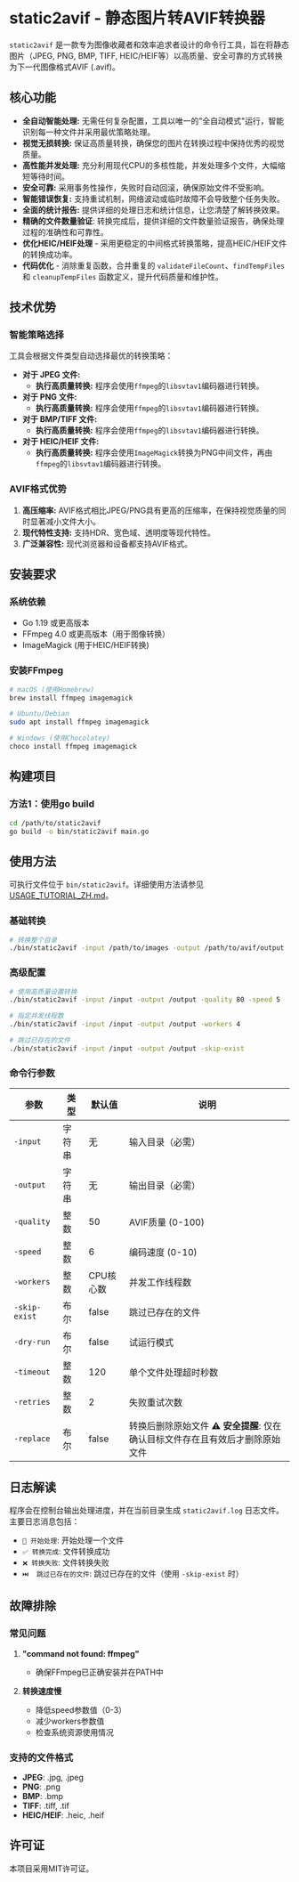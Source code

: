 # static2avif - 静态图片转AVIF转换器

`static2avif` 是一款专为图像收藏者和效率追求者设计的命令行工具，旨在将静态图片（JPEG, PNG, BMP, TIFF, HEIC/HEIF等）以高质量、安全可靠的方式转换为下一代图像格式AVIF (.avif)。

## 核心功能

- **全自动智能处理:** 无需任何复杂配置，工具以唯一的"全自动模式"运行，智能识别每一种文件并采用最优策略处理。
- **视觉无损转换:** 保证高质量转换，确保您的图片在转换过程中保持优秀的视觉质量。
- **高性能并发处理:** 充分利用现代CPU的多核性能，并发处理多个文件，大幅缩短等待时间。
- **安全可靠:** 采用事务性操作，失败时自动回滚，确保原始文件不受影响。
- **智能错误恢复:** 支持重试机制，网络波动或临时故障不会导致整个任务失败。
- **全面的统计报告:** 提供详细的处理日志和统计信息，让您清楚了解转换效果。
- **精确的文件数量验证**: 转换完成后，提供详细的文件数量验证报告，确保处理过程的准确性和可靠性。
- **优化HEIC/HEIF处理** - 采用更稳定的中间格式转换策略，提高HEIC/HEIF文件的转换成功率。
- **代码优化** - 消除重复函数，合并重复的 `validateFileCount`、`findTempFiles` 和 `cleanupTempFiles` 函数定义，提升代码质量和维护性。

## 技术优势

### 智能策略选择

工具会根据文件类型自动选择最优的转换策略：

- **对于 JPEG 文件:**
  - **执行高质量转换:** 程序会使用`ffmpeg`的`libsvtav1`编码器进行转换。
- **对于 PNG 文件:**
  - **执行高质量转换:** 程序会使用`ffmpeg`的`libsvtav1`编码器进行转换。
- **对于 BMP/TIFF 文件:**
  - **执行高质量转换:** 程序会使用`ffmpeg`的`libsvtav1`编码器进行转换。
- **对于 HEIC/HEIF 文件:**
  - **执行高质量转换:** 程序会使用`ImageMagick`转换为PNG中间文件，再由`ffmpeg`的`libsvtav1`编码器进行转换。

### AVIF格式优势

1. **高压缩率:** AVIF格式相比JPEG/PNG具有更高的压缩率，在保持视觉质量的同时显著减小文件大小。
2. **现代特性支持:** 支持HDR、宽色域、透明度等现代特性。
3. **广泛兼容性:** 现代浏览器和设备都支持AVIF格式。

## 安装要求

### 系统依赖
- Go 1.19 或更高版本
- FFmpeg 4.0 或更高版本（用于图像转换）
- ImageMagick (用于HEIC/HEIF转换)

### 安装FFmpeg
```bash
# macOS (使用Homebrew)
brew install ffmpeg imagemagick

# Ubuntu/Debian
sudo apt install ffmpeg imagemagick

# Windows (使用Chocolatey)
choco install ffmpeg imagemagick
```

## 构建项目

### 方法1：使用go build
```bash
cd /path/to/static2avif
go build -o bin/static2avif main.go
```

## 使用方法

可执行文件位于 `bin/static2avif`。详细使用方法请参见 [USAGE_TUTORIAL_ZH.md](../USAGE_TUTORIAL_ZH.md)。

### 基础转换
```bash
# 转换整个目录
./bin/static2avif -input /path/to/images -output /path/to/avif/output
```

### 高级配置
```bash
# 使用高质量设置转换
./bin/static2avif -input /input -output /output -quality 80 -speed 5

# 指定并发线程数
./bin/static2avif -input /input -output /output -workers 4

# 跳过已存在的文件
./bin/static2avif -input /input -output /output -skip-exist
```

### 命令行参数

| 参数 | 类型 | 默认值 | 说明 |
|---|---|---|---|
| `-input` | 字符串 | 无 | 输入目录（必需） |
| `-output` | 字符串 | 无 | 输出目录（必需） |
| `-quality` | 整数 | 50 | AVIF质量 (0-100) |
| `-speed` | 整数 | 6 | 编码速度 (0-10) |
| `-workers` | 整数 | CPU核心数 | 并发工作线程数 |
| `-skip-exist` | 布尔 | false | 跳过已存在的文件 |
| `-dry-run` | 布尔 | false | 试运行模式 |
| `-timeout` | 整数 | 120 | 单个文件处理超时秒数 |
| `-retries` | 整数 | 2 | 失败重试次数 |
| `-replace` | 布尔 | false | 转换后删除原始文件 **⚠️ 安全提醒**: 仅在确认目标文件存在且有效后才删除原始文件 |

## 日志解读

程序会在控制台输出处理进度，并在当前目录生成 `static2avif.log` 日志文件。主要日志消息包括：

- `🔄 开始处理`: 开始处理一个文件
- `✅ 转换完成`: 文件转换成功
- `❌ 转换失败`: 文件转换失败
- `⏭️  跳过已存在的文件`: 跳过已存在的文件（使用 `-skip-exist` 时）

## 故障排除

### 常见问题

1. **"command not found: ffmpeg"**
   - 确保FFmpeg已正确安装并在PATH中

2. **转换速度慢**
   - 降低speed参数值（0-3）
   - 减少workers参数值
   - 检查系统资源使用情况

### 支持的文件格式

- **JPEG**: .jpg, .jpeg
- **PNG**: .png
- **BMP**: .bmp
- **TIFF**: .tiff, .tif
- **HEIC/HEIF**: .heic, .heif

## 许可证

本项目采用MIT许可证。


